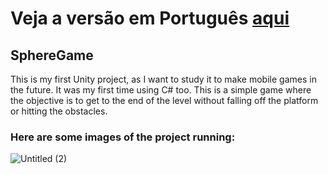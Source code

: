# Veja a versão em Português <a href="README-ptbr.md">aqui</a>

## SphereGame

This is my first Unity project, as I want to study it to make mobile games in the future. It was my first time using C# too. This is a simple game where the objective
is to get to the end of the level without falling off the platform or hitting the obstacles.

### Here are some images of the project running:
![Untitled (2)](https://user-images.githubusercontent.com/113607857/214040206-6eeb50ba-c12e-4902-b8a7-6c6b5e8e9a27.gif)

